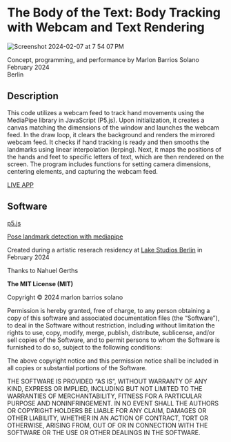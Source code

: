 # The Body of the Text: Body Tracking with Webcam and Text Rendering

![Screenshot 2024-02-07 at 7 54 07 PM](https://github.com/marlonbarrios/the_body_of_the_text/assets/90220317/4996275b-100c-47c6-9915-b4958f7ac6b3)


Concept, programming, and performance by Marlon Barrios Solano  
February 2024  
Berlin

## Description

This code utilizes a webcam feed to track hand movements using the MediaPipe library in JavaScript (P5.js). Upon initialization, it creates a canvas matching the dimensions of the window and launches the webcam feed. In the draw loop, it clears the background and renders the mirrored webcam feed. It checks if hand tracking is ready and then smooths the landmarks using linear interpolation (lerping). Next, it maps the positions of the hands and feet to specific letters of text, which are then rendered on the screen. The program includes functions for setting camera dimensions, centering elements, and capturing the webcam feed.

[LIVE APP](https://marlonbarrios.github.io/the_body_of_the_text/)

## Software

[p5.js](https://p5js.org/)

[Pose landmark detection with mediapipe](https://developers.google.com/mediapipe/solutions/vision/pose_landmarker#get_started)

Created during a artistic reserach residency at [Lake Studios Berlin](https://lakestudiosberlin.com/) in February 2024

Thanks to Nahuel Gerths

**The MIT License (MIT)**

Copyright © 2024 marlon barrios solano

Permission is hereby granted, free of charge, to any person obtaining a copy of this software and associated documentation files (the “Software”), to deal in the Software without restriction, including without limitation the rights to use, copy, modify, merge, publish, distribute, sublicense, and/or sell copies of the Software, and to permit persons to whom the Software is furnished to do so, subject to the following conditions:

The above copyright notice and this permission notice shall be included in all copies or substantial portions of the Software.

THE SOFTWARE IS PROVIDED “AS IS”, WITHOUT WARRANTY OF ANY KIND, EXPRESS OR IMPLIED, INCLUDING BUT NOT LIMITED TO THE WARRANTIES OF MERCHANTABILITY, FITNESS FOR A PARTICULAR PURPOSE AND NONINFRINGEMENT. IN NO EVENT SHALL THE AUTHORS OR COPYRIGHT HOLDERS BE LIABLE FOR ANY CLAIM, DAMAGES OR OTHER LIABILITY, WHETHER IN AN ACTION OF CONTRACT, TORT OR OTHERWISE, ARISING FROM, OUT OF OR IN CONNECTION WITH THE SOFTWARE OR THE USE OR OTHER DEALINGS IN THE SOFTWARE.









